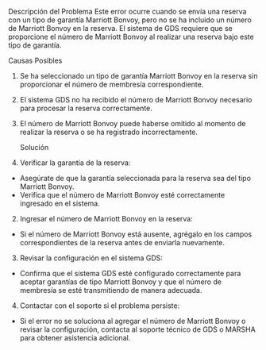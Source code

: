 Descripción del Problema
Este error ocurre cuando se envía una reserva con un tipo de garantía Marriott Bonvoy, pero no se ha incluido un número de Marriott Bonvoy en la reserva. 
El sistema de GDS requiere que se proporcione el número de Marriott Bonvoy al realizar una reserva bajo este tipo de garantía.

Causas Posibles
1. Se ha seleccionado un tipo de garantía Marriott Bonvoy en la reserva sin proporcionar el número de membresía correspondiente.
2. El sistema GDS no ha recibido el número de Marriott Bonvoy necesario para procesar la reserva correctamente.
3. El número de Marriott Bonvoy puede haberse omitido al momento de realizar la reserva o se ha registrado incorrectamente.

   Solución
1. Verificar la garantía de la reserva:

* Asegúrate de que la garantía seleccionada para la reserva sea del tipo Marriott Bonvoy.
* Verifica que el número de Marriott Bonvoy esté correctamente ingresado en el sistema.

2. Ingresar el número de Marriott Bonvoy en la reserva:

* Si el número de Marriott Bonvoy está ausente, agrégalo en los campos correspondientes de la reserva antes de enviarla nuevamente.

3. Revisar la configuración en el sistema GDS:

* Confirma que el sistema GDS esté configurado correctamente para aceptar garantías de tipo Marriott Bonvoy y que el número de membresía se esté transmitiendo de manera adecuada.


4. Contactar con el soporte si el problema persiste:

* Si el error no se soluciona al agregar el número de Marriott Bonvoy o revisar la configuración, contacta al soporte técnico de GDS o MARSHA para obtener asistencia adicional.


